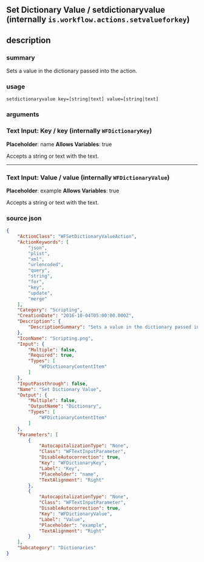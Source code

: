 
## Set Dictionary Value / setdictionaryvalue (internally `is.workflow.actions.setvalueforkey`)



## description
### summary
Sets a value in the dictionary passed into the action. 


### usage
`setdictionaryvalue key=[string|text] value=[string|text]`

### arguments
### Text Input: Key / key (internally `WFDictionaryKey`)
**Placeholder**: name
**Allows Variables**: true


Accepts a string 
or text
with the text.

---

### Text Input: Value / value (internally `WFDictionaryValue`)
**Placeholder**: example
**Allows Variables**: true


Accepts a string 
or text
with the text.

### source json

```json
{
	"ActionClass": "WFSetDictionaryValueAction",
	"ActionKeywords": [
		"json",
		"plist",
		"xml",
		"urlencoded",
		"query",
		"string",
		"for",
		"key",
		"update",
		"merge"
	],
	"Category": "Scripting",
	"CreationDate": "2016-10-04T05:00:00.000Z",
	"Description": {
		"DescriptionSummary": "Sets a value in the dictionary passed into the action. "
	},
	"IconName": "Scripting.png",
	"Input": {
		"Multiple": false,
		"Required": true,
		"Types": [
			"WFDictionaryContentItem"
		]
	},
	"InputPassthrough": false,
	"Name": "Set Dictionary Value",
	"Output": {
		"Multiple": false,
		"OutputName": "Dictionary",
		"Types": [
			"WFDictionaryContentItem"
		]
	},
	"Parameters": [
		{
			"AutocapitalizationType": "None",
			"Class": "WFTextInputParameter",
			"DisableAutocorrection": true,
			"Key": "WFDictionaryKey",
			"Label": "Key",
			"Placeholder": "name",
			"TextAlignment": "Right"
		},
		{
			"AutocapitalizationType": "None",
			"Class": "WFTextInputParameter",
			"DisableAutocorrection": true,
			"Key": "WFDictionaryValue",
			"Label": "Value",
			"Placeholder": "example",
			"TextAlignment": "Right"
		}
	],
	"Subcategory": "Dictionaries"
}
```
